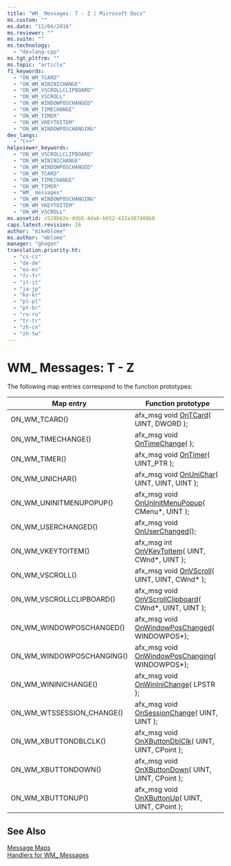 ```yaml
---
title: "WM_ Messages: T - Z | Microsoft Docs"
ms.custom: ""
ms.date: "11/04/2016"
ms.reviewer: ""
ms.suite: ""
ms.technology: 
  - "devlang-cpp"
ms.tgt_pltfrm: ""
ms.topic: "article"
f1_keywords: 
  - "ON_WM_TCARD"
  - "ON_WM_WININICHANGE"
  - "ON_WM_VSCROLLCLIPBOARD"
  - "ON_WM_VSCROLL"
  - "ON_WM_WINDOWPOSCHANGED"
  - "ON_WM_TIMECHANGE"
  - "ON_WM_TIMER"
  - "ON_WM_VKEYTOITEM"
  - "ON_WM_WINDOWPOSCHANGING"
dev_langs: 
  - "C++"
helpviewer_keywords: 
  - "ON_WM_VSCROLLCLIPBOARD"
  - "ON_WM_WININICHANGE"
  - "ON_WM_WINDOWPOSCHANGED"
  - "ON_WM_TCARD"
  - "ON_WM_TIMECHANGE"
  - "ON_WM_TIMER"
  - "WM_ messages"
  - "ON_WM_WINDOWPOSCHANGING"
  - "ON_WM_VKEYTOITEM"
  - "ON_WM_VSCROLL"
ms.assetid: c528bb2e-ddb5-4da6-b652-432a387408b8
caps.latest.revision: 16
author: "mikeblome"
ms.author: "mblome"
manager: "ghogen"
translation.priority.ht: 
  - "cs-cz"
  - "de-de"
  - "es-es"
  - "fr-fr"
  - "it-it"
  - "ja-jp"
  - "ko-kr"
  - "pl-pl"
  - "pt-br"
  - "ru-ru"
  - "tr-tr"
  - "zh-cn"
  - "zh-tw"
---
```

# WM_ Messages: T - Z
The following map entries correspond to the function prototypes:  
  
|Map entry|Function prototype|  
|---------------|------------------------|  
|ON_WM_TCARD()|afx_msg void [OnTCard](../../mfc/reference/cwnd-class.md#cwnd__ontcard)( UINT, DWORD );|  
|ON_WM_TIMECHANGE()|afx_msg void [OnTimeChange](../../mfc/reference/cwnd-class.md#cwnd__ontimechange)( );|  
|ON_WM_TIMER()|afx_msg void [OnTimer](../../mfc/reference/cwnd-class.md#cwnd__ontimer)( UINT_PTR );|  
|ON_WM_UNICHAR()|afx_msg void [OnUniChar](../../mfc/reference/cwnd-class.md#cwnd__onunichar)( UINT, UINT, UINT );|  
|ON_WM_UNINITMENUPOPUP()|afx_msg void [OnUnInitMenuPopup](../../mfc/reference/cwnd-class.md#cwnd__onuninitmenupopup)( CMenu*, UINT );|  
|ON_WM_USERCHANGED()|afx_msg void [OnUserChanged](../../mfc/reference/cwnd-class.md#cwnd__onuserchanged)();|  
|ON_WM_VKEYTOITEM()|afx_msg int [OnVKeyToItem](../../mfc/reference/cwnd-class.md#cwnd__onvkeytoitem)( UINT, CWnd*, UINT );|  
|ON_WM_VSCROLL()|afx_msg void [OnVScroll](../../mfc/reference/cwnd-class.md#cwnd__onvscroll)( UINT, UINT, CWnd* );|  
|ON_WM_VSCROLLCLIPBOARD()|afx_msg void [OnVScrollClipboard](../../mfc/reference/cwnd-class.md#cwnd__onvscrollclipboard)( CWnd*, UINT, UINT );|  
|ON_WM_WINDOWPOSCHANGED()|afx_msg void [OnWindowPosChanged](../../mfc/reference/cwnd-class.md#cwnd__onwindowposchanged)( WINDOWPOS*);|  
|ON_WM_WINDOWPOSCHANGING()|afx_msg void [OnWindowPosChanging](../../mfc/reference/cwnd-class.md#cwnd__onwindowposchanging)( WINDOWPOS*);|  
|ON_WM_WININICHANGE()|afx_msg void [OnWinIniChange](../../mfc/reference/cwnd-class.md#cwnd__onwininichange)( LPSTR );|  
|ON_WM_WTSSESSION_CHANGE()|afx_msg void [OnSessionChange](../../mfc/reference/cwnd-class.md#cwnd__onsessionchange)( UINT, UINT );|  
|ON_WM_XBUTTONDBLCLK()|afx_msg void [OnXButtonDblClk](../../mfc/reference/cwnd-class.md#cwnd__onxbuttondblclk)( UINT, UINT, CPoint );|  
|ON_WM_XBUTTONDOWN()|afx_msg void [OnXButtonDown](../../mfc/reference/cwnd-class.md#cwnd__onxbuttondown)( UINT, UINT, CPoint );|  
|ON_WM_XBUTTONUP()|afx_msg void [OnXButtonUp](../../mfc/reference/cwnd-class.md#cwnd__onxbuttonup)( UINT, UINT, CPoint );|  
  
## See Also  
 [Message Maps](../../mfc/reference/message-maps-mfc.md)   
 [Handlers for WM_ Messages](../../mfc/reference/handlers-for-wm-messages.md)

